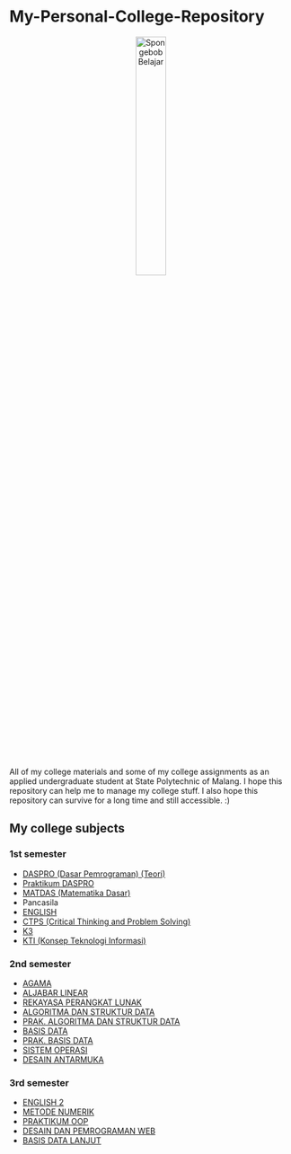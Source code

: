 # My-Personal-College-Repository
<p align="center">
   <img src="https://media.tenor.com/uyV5AiN5CxsAAAAC/spongebob-study.gif" width="33%" alt="Spongebob Belajar">
</p>

All of my college materials and some of my college assignments as an applied undergraduate student at State Polytechnic of Malang. 
I hope this repository can help me to manage my college stuff. I also hope this repository can survive for a long time and still accessible. :)
## My college subjects
### 1st semester
- [DASPRO (Dasar Pemrograman) (Teori)](semester-1/05-dasar-pemrograman) 
- [Praktikum DASPRO](semester-1/06-praktikum-dasar-pemrograman)
- [MATDAS (Matematika Dasar)](semester-1/04-matematika-dasar)
- Pancasila
- [ENGLISH](semester-1/03-english-1)
- [CTPS (Critical Thinking and Problem Solving)](semester-1/02-critical-thinking-and-problem-solving)
- [K3](semester-1/07-kesehatan-dan-keselamatan-kerja)
- [KTI (Konsep Teknologi Informasi)](semester-1/01-konsep-teknologi-informasi)

### 2nd semester
- [AGAMA](semester-2/01-AGAMA)
- [ALJABAR LINEAR](semester-2/02-aljabar-linear)
- [REKAYASA PERANGKAT LUNAK](semester-2/03-rekayasa-perangkat-lunak)
- [ALGORITMA DAN STRUKTUR DATA](semester-2/04-algoritma-dan-struktur-data)
- [PRAK. ALGORITMA DAN STRUKTUR DATA](semester-2/05-praktikum-algoritma-dan-struktur-data)
- [BASIS DATA](semester-2/06-basis-data)
- [PRAK. BASIS DATA](semester-2/07-praktikum-basis-data)
- [SISTEM OPERASI](semester-2/08-sistem-operasi)
- [DESAIN ANTARMUKA](semester-2/09-desain-antarmuka)

### 3rd semester
- [ENGLISH 2](semester-3/02-english)
- [METODE NUMERIK](semester-3/03-metode-numerik)
- [PRAKTIKUM OOP](semester-3/05-praktikum-oop)
- [DESAIN DAN PEMROGRAMAN WEB](https://github.com/FarrelAD/Kuliah-Web-Basic)
- [BASIS DATA LANJUT](semester-3/07-basis-data-lanjut)
